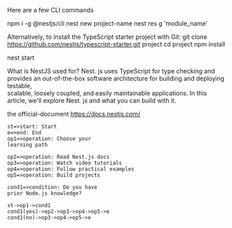 Here are a few CLI commands 



npm i -g @nestjs/cli
nest new project-name
nest res g 'module_name'

Alternatively, to install the TypeScript starter project with Git:
git clone https://github.com/nestjs/typescript-starter.git project
cd project
npm install

nest start

What is NestJS used for?
Nest. js uses TypeScript for type checking and provides an out-of-the-box software architecture for building and deploying testable, <br>
  scalable, loosely coupled, and easily maintainable applications. In this article, we'll explore Nest. js and what you can build with it.

the official-document https://docs.nestjs.com/



```flow
st=>start: Start
e=>end: End
op1=>operation: Choose your
learning path

op2=>operation: Read Nest.js docs
op3=>operation: Watch video tutorials
op4=>operation: Follow practical examples
op5=>operation: Build projects

cond1=>condition: Do you have
prior Node.js knowledge?

st->op1->cond1
cond1(yes)->op2->op3->op4->op5->e
cond1(no)->op3->op4->op5->e
